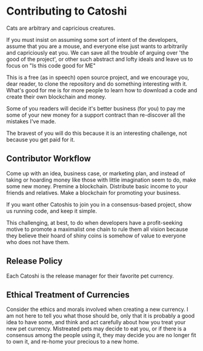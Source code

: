 Contributing to Catoshi
=======================

Cats are arbitrary and capricious creatures.

If you must insist on assuming some sort of intent of the developers, assume that you are a mouse, and everyone else just wants to arbitrarily and capriciously eat you. We can save all the trouble of arguing over 'the good of the project', or other such abstract and lofty ideals and leave us to focus on "Is this code good for ME"

This is a free (as in speech) open source project, and we encourage you, dear reader, to clone the repository and do something interesting with it. What's good for me is for more people to learn how to download a code and create their own blockchain and money.

Some of you readers will decide it's better business (for you) to pay me some of your new money for a support contract than re-discover all the mistakes I've made.

The bravest of you will do this because it is an interesting challenge, not because you get paid for it.

Contributor Workflow
--------------------

Come up with an idea, business case, or marketing plan, and instead of taking or hoarding money like those with little imagination seem to do, make some new money. Premine a blockchain. Distribute basic income to your friends and relatives. Make a blockchain for promoting your business.

If you want other Catoshis to join you in a consensus-based project, show us running code, and keep it simple.

This challenging, at best, to do when developers have a profit-seeking motive to promote a maximalist one chain to rule them all vision because they believe their hoard of shiny coins is somehow of value to everyone who does not have them.

Release Policy
--------------

Each Catoshi is the release manager for their favorite pet currency. 

Ethical Treatment of Currencies
-------------------------------

Consider the ethics and morals involved when creating a new currency. I am not here to tell you what those should be, only that it is probably a good idea to have some, and think and act carefully about how you treat your new pet currency. Mistreated pets may decide to eat you, or if there is a consensus among the people using it, they may decide you are no longer fit to own it, and re-home your precious to a new home.
